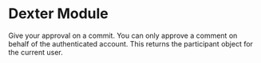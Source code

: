 # Dexter Module
Give your approval on a commit.  You can only approve a comment on behalf of the authenticated account.  This returns the participant object for the current user.